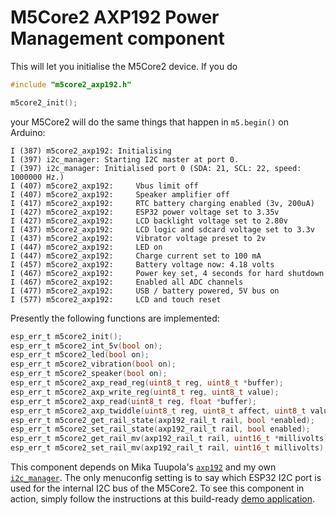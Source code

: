 # M5Core2 AXP192 Power Management component

This will let you initialise the M5Core2 device. If you do

```c
#include "m5core2_axp192.h"

m5core2_init();
```

your M5Core2 will do the same things that happen in `m5.begin()` on Arduino:

```
I (387) m5core2_axp192: Initialising
I (397) i2c_manager: Starting I2C master at port 0.
I (397) i2c_manager: Initialised port 0 (SDA: 21, SCL: 22, speed: 1000000 Hz.)
I (407) m5core2_axp192: 	Vbus limit off
I (407) m5core2_axp192: 	Speaker amplifier off
I (417) m5core2_axp192: 	RTC battery charging enabled (3v, 200uA)
I (427) m5core2_axp192: 	ESP32 power voltage set to 3.35v
I (427) m5core2_axp192: 	LCD backlight voltage set to 2.80v
I (437) m5core2_axp192: 	LCD logic and sdcard voltage set to 3.3v
I (437) m5core2_axp192: 	Vibrator voltage preset to 2v
I (447) m5core2_axp192: 	LED on
I (447) m5core2_axp192: 	Charge current set to 100 mA
I (457) m5core2_axp192: 	Battery voltage now: 4.18 volts
I (467) m5core2_axp192: 	Power key set, 4 seconds for hard shutdown
I (467) m5core2_axp192: 	Enabled all ADC channels
I (477) m5core2_axp192: 	USB / battery powered, 5V bus on
I (577) m5core2_axp192: 	LCD and touch reset
```

Presently the following functions are implemented:

```c
esp_err_t m5core2_init();
esp_err_t m5core2_int_5v(bool on);
esp_err_t m5core2_led(bool on);
esp_err_t m5core2_vibration(bool on);
esp_err_t m5core2_speaker(bool on);
esp_err_t m5core2_axp_read_reg(uint8_t reg, uint8_t *buffer);
esp_err_t m5core2_axp_write_reg(uint8_t reg, uint8_t value);
esp_err_t m5core2_axp_read(uint8_t reg, float *buffer);
esp_err_t m5core2_axp_twiddle(uint8_t reg, uint8_t affect, uint8_t value);
esp_err_t m5core2_get_rail_state(axp192_rail_t rail, bool *enabled);
esp_err_t m5core2_set_rail_state(axp192_rail_t rail, bool enabled);
esp_err_t m5core2_get_rail_mv(axp192_rail_t rail, uint16_t *millivolts);
esp_err_t m5core2_set_rail_mv(axp192_rail_t rail, uint16_t millivolts);
```

This component depends on Mika Tuupola's [`axp192`](https://github.com/tuupola/axp192) and my own [`i2c_manager`](https://github.com/ropg/i2c_manager). The only menuconfig setting is to say which ESP32 I2C port is used for the internal I2C bus of the M5Core2. To see this component in action, simply follow the instructions at this build-ready [demo application](https://github.com/ropg/m5core2_esp-idf_demo).
